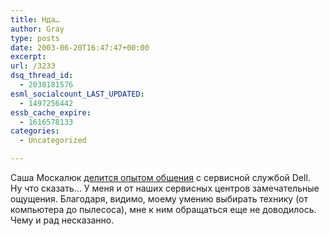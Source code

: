 ```yaml
---
title: Нда…
author: Gray
type: posts
date: 2003-06-20T16:47:47+00:00
excerpt:
url: /3233
dsq_thread_id:
  - 2038181576
esml_socialcount_LAST_UPDATED:
  - 1497256442
essb_cache_expire:
  - 1616578133
categories:
  - Uncategorized

---
```








Саша Москалюк <a href="http://www.livejournal.com/users/alexmoskalyuk/81700.html" target="_blank">делится опытом общения</a> с сервисной службой Dell.  
Ну что сказать&#8230; У меня и от наших сервисных центров замечательные ощущения. Благодаря, видимо, моему умению выбирать технику (от компьютера до пылесоса), мне к ним обращаться еще не доводилось. Чему и рад несказанно.